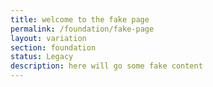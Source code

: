 ```yaml
---
title: welcome to the fake page
permalink: /foundation/fake-page
layout: variation
section: foundation
status: Legacy
description: here will go some fake content
---
```


